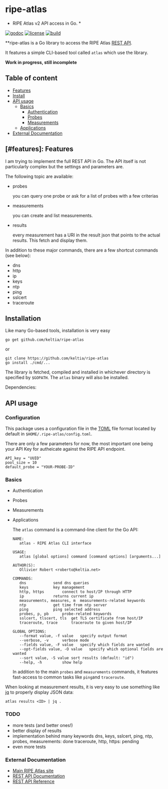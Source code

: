 # ripe-atlas

* RIPE Atlas v2 API access in Go. *

[![godoc](https://img.shields.io/badge/godoc-reference-blue.svg?style=flat)](https://godoc.org/github.com/keltia/ripe-atlas) [![license](https://img.shields.io/badge/license-MIT-red.svg?style=flat)](https://raw.githubusercontent.com/keltia/ripe-atlas/master/LICENSE) [![build](https://img.shields.io/travis/keltia/ripe-atlas.svg?style=flat)](https://travis-ci.org/keltia/ripe-atlas)

**ripe-atlas is a Go library to access the RIPE Atlas [REST API](https://atlas.ripe.net/docs/api/v2/manual/).

It features a simple CLI-based tool called `atlas` which use the library.

**Work in progress, still incomplete**

## Table of content
 
- [Features](#features)
- [Install](#install)
- [API usage](#api-usage)
  - [Basics](#basics)
      - [Authentication](#auth)
	  - [Probes](#probes)
	  - [Measurements](#measurements)
  - [Applications](#applications)
- [External Documentation](#external-documentation)

## [#features]: Features

I am trying to implement the full REST API in Go.  The API itself is not particularly complex but the settings and parameters are.

The following topic are available:

- probes

  you can query one probe or ask for a list of probes with a few criterias
  
- measurements

  you can create and list measurements.
  
- results

  every measurement has a URI in the result json that points to the actual results. This fetch and display them. 

In addition to these major commands, there are a few shortcut commands (see below):

- dns
- http
- ip
- keys
- ntp
- ping
- sslcert
- traceroute

## Installation

  Like many Go-based tools, installation is very easy
  
    go get github.com/keltia/ripe-atlas

  or
  
    git clone https://github.com/keltia/ripe-atlas
    go install ./cmd/...
    
  The library is fetched, compiled and installed in whichever directory is specified by `$GOPATH`.  The `atlas` binary will also be installed. 

  Dependencies:
## API usage

### Configuration

This package uses a configuration file in the [TOML](https://github.com/naoina/toml) file format located by default in `$HOME/.ripe-atlas/config.toml`.

There are only a few parameters for now, the most important one being your API Key for autheicate against the RIPE API endpoint.

    API_key = "UUID"
    pool_size = 10
    default_probe = "YOUR-PROBE-ID"

### Basics

- Authentication
- Probes
- Measurements
- Applications

  The `atlas` command is a command-line client for the Go API:
  
  ```
  NAME:
     atlas - RIPE Atlas CLI interface
  
  USAGE:
     atlas [global options] command [command options] [arguments...]
  
  AUTHOR(S):
     Ollivier Robert <roberto@keltia.net>
  
  COMMANDS:
     dns			send dns queries
     keys           key management
     http, https		connect to host/IP through HTTP
     ip				returns current ip
     measurements, measures, m	measurements-related keywords
     ntp			get time from ntp server
     ping			ping selected address
     probes, p, pb		probe-related keywords
     sslcert, tlscert, tls	get TLS certificate from host/IP
     traceroute, trace		traceroute to given host/IP

  GLOBAL OPTIONS:
     --format value, -f value	specify output format
     --verbose, -v		verbose mode
     --fields value, -F value	specify which fields are wanted
     --opt-fields value, -O value	specify which optional fields are wanted
     --sort value, -S value	sort results (default: "id")
     --help, -h			show help
  ```
  
  In addition to the main `probes` and `measurements` commands, it features fast-access to common tasks like `ping`and `traceroute`.

When looking at measurement results, it is very easy to use something like [jq](https://stedolan.github.io/jq) to properly display JSON data:

    atlas results <ID> | jq .

### TODO

- more tests (and better ones!)
- better display of results
- implementation behind many keywords
  dns, keys, sslcert, ping, ntp, probes, measurements: done
  traceroute, http, https: pending
- even more tests

### External Documentation

  - [Main RIPE Atlas site](https://atlas.ripe.net/)
  - [REST API Documentation](https://atlas.ripe.net/docs/api/v2/manual/)
  - [REST API Reference](https://atlas.ripe.net/docs/api/v2/reference/)
  